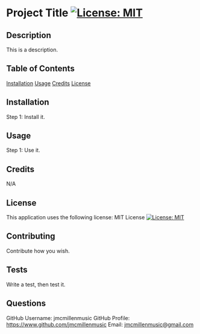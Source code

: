 # Project Title [![License: MIT](https://img.shields.io/badge/License-MIT-yellow.svg)](https://opensource.org/licenses/MIT)

  ## Description

  This is a description.

  ## Table of Contents

  [Installation](#Installation)
  [Usage](#Usage)
  [Credits](#Credits)
  [License](#License)

  ## Installation

  Step 1: Install it.

  ## Usage

  Step 1: Use it.

  ## Credits

  N/A
  
  ## License

  This application uses the following license:
  MIT License 
  [![License: MIT](https://img.shields.io/badge/License-MIT-yellow.svg)](https://opensource.org/licenses/MIT)

  ## Contributing

  Contribute how you wish.

  ## Tests

  Write a test, then test it.

  ## Questions

  GitHub Username: jmcmillenmusic
  GitHub Profile: https://www.github.com/jmcmillenmusic
  Email: jmcmillenmusic@gmail.com
